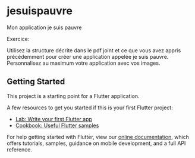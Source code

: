 # jesuispauvre

Mon application je suis pauvre

Exercice:

Utilisez la structure décrite dans le pdf joint et ce que vous avez appris précédemment pour créer une application appelée je suis pauvre.
Personnalisez au maximum votre application avec vos images.

## Getting Started

This project is a starting point for a Flutter application.

A few resources to get you started if this is your first Flutter project:

- [Lab: Write your first Flutter app](https://flutter.dev/docs/get-started/codelab)
- [Cookbook: Useful Flutter samples](https://flutter.dev/docs/cookbook)

For help getting started with Flutter, view our
[online documentation](https://flutter.dev/docs), which offers tutorials,
samples, guidance on mobile development, and a full API reference.
